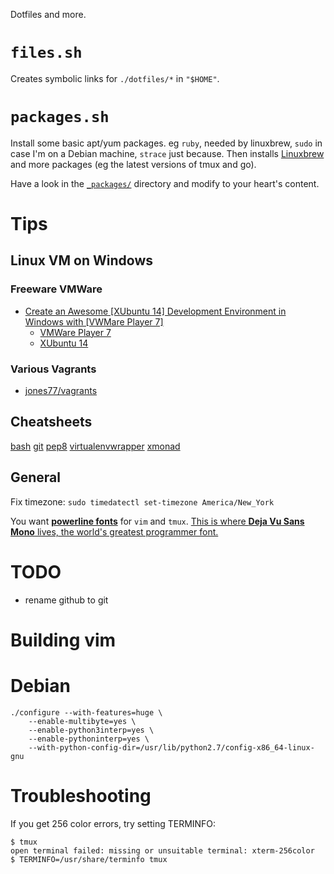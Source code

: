 Dotfiles and more.

# `files.sh`

Creates symbolic links for `./dotfiles/*` in `"$HOME"`.

# `packages.sh`

Install some basic apt/yum packages.  eg `ruby`, needed by
linuxbrew, `sudo` in case I'm on a Debian machine, `strace` just because.  Then
installs [Linuxbrew](http://linuxbrew.sh/) and more packages (eg the latest
versions of tmux and go).

Have a look in the [`_packages/`](_packages/) directory and modify to your
heart's content.

# Tips

## Linux VM on Windows

### Freeware VMWare

* [Create an Awesome \[XUbuntu 14\] Development Environment in Windows with
  \[VWMare Player 7\]](https://nickjanetakis.com/blog/create-an-awesome-linux-development-environment-in-windows-with-vmware)
  * [VMWare Player 7](https://my.vmware.com/web/vmware/free#desktop_end_user_computing/vmware_player/7_0)
  * [XUbuntu 14](http://mirror.us.leaseweb.net/ubuntu-cdimage/xubuntu/releases/14.04/release/xubuntu-14.04.2-desktop-amd64.iso)

### Various Vagrants

* [jones77/vagrants](https://github.com/jones77/vagrants)

## Cheatsheets

[bash](http://kvz.io/blog/2013/11/21/bash-best-practices/)
[git](https://www.git-tower.com/blog/content/posts/54-git-cheat-sheet/git-cheat-sheet-large01.png)
[pep8](http://i.imgur.com/ckjEZOi.png)
[virtualenvwrapper](https://virtualenvwrapper.readthedocs.io/en/latest/)
[xmonad](https://wiki.haskell.org/wikiupload/b/b8/Xmbindings.png)

## General

Fix timezone: `sudo timedatectl set-timezone America/New_York`

You want [**powerline fonts**](https://github.com/powerline/fonts) for `vim` and
`tmux`.  [This is where **Deja Vu Sans Mono** lives, the world's greatest
programmer font.](https://github.com/powerline/fonts/tree/master/DejaVuSansMono)

# TODO

- rename github to git

# Building vim

# Debian

    ./configure --with-features=huge \
        --enable-multibyte=yes \
        --enable-python3interp=yes \
        --enable-pythoninterp=yes \
        --with-python-config-dir=/usr/lib/python2.7/config-x86_64-linux-gnu

# Troubleshooting

If you get 256 color errors, try setting TERMINFO:

    $ tmux
    open terminal failed: missing or unsuitable terminal: xterm-256color
    $ TERMINFO=/usr/share/terminfo tmux
